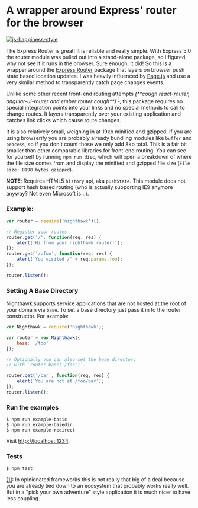 # A wrapper around Express' router for the browser

[![js-happiness-style](https://cdn.rawgit.com/JedWatson/happiness/master/badge.svg)](https://github.com/JedWatson/happiness)

The Express Router is great!  It is reliable and really simple.  With Express 5.0 the router module was pulled out into a stand-alone package, so I figured, why not see if it runs in the browser.  Sure enough, it did!  So this is a wrapper around the [Express Router](https://github.com/pillarjs/router) package that layers on browser push state based location updates.  I was heavily influenced by [Page.js](https://visionmedia.github.io/page.js/) and use a very similar method to transparently catch page changes events.

Unlike some other recent front-end routing attempts _(\*\*cough react-router, angular-ui-router and ember router cough\*\*)_ <sup>[1](#fn1)</sup>, this package requires no special integration points into your links and no special methods to call to change routes.  It layers transparently over your existing application and catches link clicks which cause route changes.

It is also relatively small, weighing in at 19kb minified and gzipped.  If you are using browserify you are probably already bundling modules like `buffer` and `process`, so if you don't count those we only add 8kb total.  This is a fair bit smaller than other comparable libraries for front-end routing.  You can see for yourself by running `npm run disc`, which will open a breakdown of where the file size comes from and display the minified and gzipped file size (`File size: 8198 bytes gzipped`).

**NOTE**: Requires HTML5 `history` api, aka `pushState`.  This module does not support hash based routing (who is actually supporting IE9 anymore anyway? Not even Microsoft is...).

### Example:

```javascript
var router = require('nighthawk')();

// Register your routes
router.get('/', function(req, res) {
	alert('Hi from your nighthawk router!');
});
router.get('/:foo', function(req, res) {
	alert('You visited /' + req.params.foo);
});

router.listen();
```

### Setting A Base Directory

Nighthawk supports service applications that are not hosted at the root of your domain via `base`.  To set a base directory just pass it in to the router constructor.  For example:

```javascript
var Nighthawk = require('nighthawk');

var router = new Nighthawk({
	base: '/foo'
});

// Optionally you can also set the base directory
// with `router.base('/foo')`.

router.get('/bar', function(req, res) {
	alert('You are not at /foo/bar');
});
router.listen();
```

### Run the examples

```
$ npm run example-basic
$ npm run example-basedir
$ npm run example-redirect
```

Visit [http://localhost:1234](http://localhost:1234).

### Tests

```
$ npm test
```

<a name="fn1" href="#fn1">[1]</a>: In opinionated frameworks this is not really that big of a deal because you are already tied down to an ecosystem that probably works really well.  But in a "pick your own adventure" style application it is much nicer to have less coupling.
